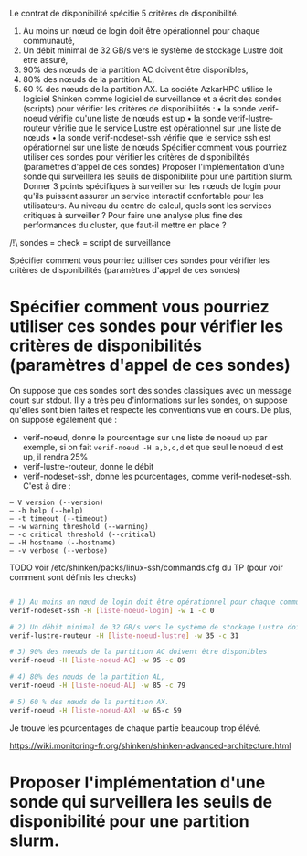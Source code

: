 Le contrat de disponibilité spécifie 5 critères de disponibilité.
1) Au moins un nœud de login doit être opérationnel pour chaque communauté,
2) Un débit minimal de 32 GB/s vers le système de stockage Lustre doit etre assuré,
3) 90% des nœuds de la partition AC doivent être disponibles,
4) 80% des nœuds de la partition AL,
5) 60 % des nœuds de la partition AX.
La sociéte AzkarHPC utilise le logiciel Shinken comme logiciel de surveillance et a écrit des
sondes (scripts) pour vérifier les critères de disponibilités :
• la sonde verif-noeud vérifie qu'une liste de nœuds est up
• la sonde verif-lustre-routeur vérifie que le service Lustre est opérationnel sur une liste de
nœuds
• la sonde verif-nodeset-ssh vérifie que le service ssh est opérationnel sur une liste de nœuds
Spécifier comment vous pourriez utiliser ces sondes pour vérifier les critères de disponibilités
(paramètres d'appel de ces sondes)
Proposer l'implémentation d'une sonde qui surveillera les seuils de disponibilité pour une partition
slurm.
Donner 3 points spécifiques à surveiller sur les nœuds de login pour qu'ils puissent assurer un
service interactif confortable pour les utilisateurs.
Au niveau du centre de calcul, quels sont les services critiques à surveiller ?
Pour faire une analyse plus fine des performances du cluster, que faut-il mettre en place ?

/!\ sondes = check = script de surveillance

Spécifier comment vous pourriez utiliser ces sondes pour vérifier les critères de disponibilités
(paramètres d'appel de ces sondes)
 
# Spécifier comment vous pourriez utiliser ces sondes pour vérifier les critères de disponibilités (paramètres d'appel de ces sondes)

On suppose que ces sondes sont des sondes classiques avec un message court sur stdout.
Il y a très peu d'informations sur les sondes, on suppose qu'elles sont bien faites et respecte les conventions vue en cours.
De plus, on suppose également que : 

- verif-noeud, donne le pourcentage sur une liste de noeud up
par exemple, si on fait `verif-noeud -H a,b,c,d` et que seul le noeud d est up, il rendra 25%
- verif-lustre-routeur, donne le débit
- verif-nodeset-ssh, donne les pourcentages, comme verif-nodeset-ssh.
C'est à dire :

```
– V version (--version)
– -h help (--help)
– -t timeout (--timeout)
– -w warning threshold (--warning)
– -c critical threshold (--critical)
– -H hostname (--hostname)
– -v verbose (--verbose)
```

TODO voir /etc/shinken/packs/linux-ssh/commands.cfg du TP (pour voir comment sont définis les checks)

```bash

# 1) Au moins un nœud de login doit être opérationnel pour chaque communauté
verif-nodeset-ssh -H [liste-noeud-login] -w 1 -c 0

# 2) Un débit minimal de 32 GB/s vers le système de stockage Lustre doit etre assuré,
verif-lustre-routeur -H [liste-noeud-lustre] -w 35 -c 31

# 3) 90% des noeuds de la partition AC doivent être disponibles
verif-noeud -H [liste-noeud-AC] -w 95 -c 89

# 4) 80% des nœuds de la partition AL,
verif-noeud -H [liste-noeud-AL] -w 85 -c 79

# 5) 60 % des nœuds de la partition AX.
verif-noeud -H [liste-noeud-AX] -w 65-c 59

```

Je trouve les pourcentages de chaque partie beaucoup trop élévé.

https://wiki.monitoring-fr.org/shinken/shinken-advanced-architecture.html

# Proposer l'implémentation d'une sonde qui surveillera les seuils de disponibilité pour une partition slurm.

```bash
```